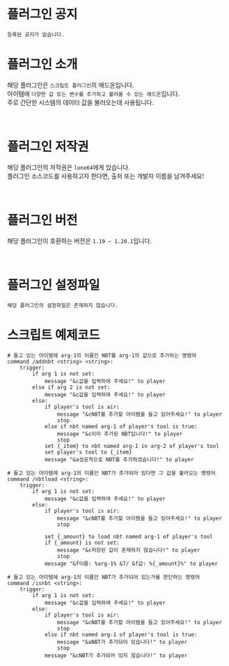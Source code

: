 # 플러그인 공지
`등록된 공지가 없습니다.`

# 플러그인 소개
해당 플러그인은 `스크립트 플러그인`의 애드온입니다.<br>
아이템에 `다양한 값 또는 변수를 추가하고 불러올 수 있는 애드온`입니다.<br>
주로 간단한 시스템의 데이터 값을 불러오는데 사용됩니다.

<br>

# 플러그인 저작권
해당 플러그인의 저작권은 `lone64`에게 있습니다.<br>
플러그인 소스코드를 사용하고자 한다면, 출처 또는 개발자 이름을 남겨주세요!

<br>

# 플러그인 버전
해당 플러그인이 호환하는 버전은 `1.19 ~ 1.20.1`입니다.

<br>

# 플러그인 설정파일
`해당 플러그인의 설정파일은 존재하지 않습니다.`

# 스크립트 예제코드
```skript
# 들고 있는 아이템에 arg-1의 이름인 NBT를 arg-1의 값으로 추가하는 명령어
command /addnbt <string> <string>:
	trigger:
		if arg 1 is not set:
			message "&c값을 입력하여 주세요!" to player
		else if arg 2 is not set:
			message "&c값을 입력하여 주세요!" to player
		else:
			if player's tool is air:
				message "&cNBT를 추가할 아이템을 들고 있어주세요!" to player
				stop
			else if nbt named arg-1 of player's tool is true:
				message "&c이미 추가된 NBT입니다!" to player
				stop
			set {_item} to nbt named arg-1 in arg-2 of player's tool
			set player's tool to {_item}
			message "&a성공적으로 NBT를 추가하셨습니다!" to player

# 들고 있는 아이템에 arg-1의 이름인 NBT가 추가되어 있다면 그 값을 불러오는 명령어
command /nbtload <string>:
	trigger:
		if arg 1 is not set:
			message "&c값을 입력하여 주세요!" to player
		else:
			if player's tool is air:
				message "&cNBT를 추가할 아이템을 들고 있어주세요!" to player
				stop

			set {_amount} to load nbt named arg-1 of player's tool
			if {_amount} is not set:
				message "&c저장된 값이 존재하지 않습니다!" to player
				stop
			message "&f이름: %arg-1% &7/ &f값: %{_amount}%" to player

# 들고 있는 아이템에 arg-1의 이름인 NBT가 추가되어 있는가를 판단하는 명령어
command /isnbt <string>:
	trigger:
		if arg 1 is not set:
			message "&c값을 입력하여 주세요!" to player
		else:
			if player's tool is air:
				message "&cNBT를 추가할 아이템을 들고 있어주세요!" to player
				stop
			else if nbt named arg-1 of player's tool is true:
				message "&aNBT가 추가되어 있습니다!" to player
				stop
			message "&cNBT가 추가되어 있지 않습니다!" to player
```
